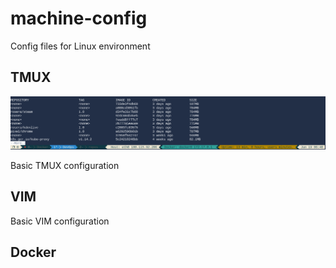 # machine-config
Config files for Linux environment


## TMUX

![tmux statusline](images/tmux-statusbar.png)

Basic TMUX configuration


## VIM

Basic VIM configuration


## Docker


